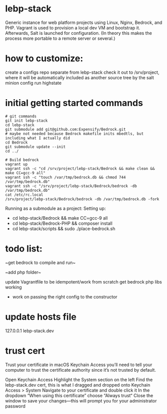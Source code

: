 # lebp-stack
Generic instance for web platform projects using Linux, Nginx, Bedrock, and PHP. Vagrant is used to provision a local dev VM and bootstrap it. Afterwards, Salt is launched for configuration. (In theory this makes the process more portable to a remote server or several.)

# how to customize:
create a configs repo separate from lebp-stack
check it out to /srv/project, where it will be automatically included as another source tree by the salt minion config
run highstate

# initial getting started commands
```
# git commands
git init lebp-stack
cd lebp-stack
git submodule add git@github.com:Expensify/Bedrock.git
# maybe not needed because Bedrock makefile inits mbedtls, but including what I actually did
cd Bedrock
git submodule update --init
cd ../

# Build bedrock
vagrant up
vagrant ssh -c "cd /srv/project/lebp-stack/Bedrock && make clean && make CC=gcc-9 all"
vagrant ssh -c "touch /var/tmp/bedrock.db && chmod 744 /var/tmp/bedrock.db"
vagrant ssh -c "/srv/project/lebp-stack/Bedrock/bedrock -db /var/tmp/bedrock.db" 
cat /etc/rc.local
/srv/project/lebp-stack/Bedrock/bedrock -db /var/tmp/bedrock.db -fork
```

Running as a submodule as a project:
Setting up:
 - cd lebp-stack/Bedrock && make CC=gcc-9 all
 - cd lebp-stack/Bedrock-PHP && composer install
 - cd lebp-stack/scripts && sudo ./place-bedrock.sh

# todo list:
~get bedrock to compile and run~

~add php folder~

update Vagrantfile to be idempotent/work from scratch
get bedrock php libs working
  - work on passing the right config to the constructor

# update hosts file
127.0.0.1 lebp-stack.dev

# trust cert 
Trust your certificate in macOS Keychain Access
you’ll need to tell your computer to trust the certificate authority since it’s not trusted by default.

Open Keychain Access
Highlight the System section on the left
Find the lebp-stack.dev cert, this is what I dragged and dropped onto Keychain Access > System
Navigate to your certificate and double click it
In the dropdown “When using this certificate” choose “Always trust“
Close the window to save your changes—this will prompt you for your administrator password

